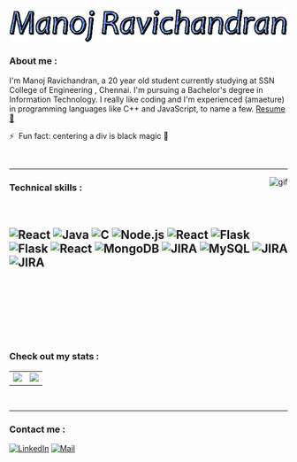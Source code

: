 </br>
<p align="center"><img width="600" alt="funny gif" src="https://github.com/M-A-N-O-J-R/M-A-N-O-J-R/blob/main/text1.gif" align="center"/></p>

### About me :

<p>
   I'm Manoj Ravichandran, a 20 year old student currently studying at SSN College of Engineering , Chennai. I'm pursuing a Bachelor's degree in Information Technology. I really like coding and I'm experienced (amaeture) in programming languages like  C++ and JavaScript, to name a few. 
   <a href="https://drive.google.com/file/d/1UL9BlAt2LnVWMwI8mEkXBXc2bL781QFF/view?usp=sharing">Resume📄</a>
   </br>
   
   ⚡ &nbsp;Fun fact: centering a div is black magic 🖤
</p>




</br>


---

<img  alt="gif" src="https://c.tenor.com/y2JXkY1pXkwAAAAM/cat-computer.gif" align="right"/>

### Technical skills :

</br>

![React](https://img.shields.io/badge/ReactNative-20232A?style=for-the-badge&logo=react&logoColor=61DAFB)
![Java](https://img.shields.io/badge/Firebase-ED8B00?style=for-the-badge&logo=firebase&logoColor=white)
![C](	https://img.shields.io/badge/C%2B%2B-00599C?style=for-the-badge&logo=c%2B%2B&logoColor=white)
![Node.js](https://img.shields.io/badge/Node.js-43853D?style=for-the-badge&logo=node.js&logoColor=white)
![React](https://img.shields.io/badge/React-20232A?style=for-the-badge&logo=react&logoColor=61DAFB)
![Flask](https://img.shields.io/badge/HTML5-E34F26?style=for-the-badge&logo=html5&logoColor=white)
![Flask](https://img.shields.io/badge/CSS3-1572B6?style=for-the-badge&logo=css3&logoColor=white)
![React](	https://img.shields.io/badge/JavaScript-323330?style=for-the-badge&logo=javascript&logoColor=F7DF1E)
![MongoDB](https://img.shields.io/badge/MongoDB-4EA94B?style=for-the-badge&logo=mongodb&logoColor=white)
![JIRA](https://img.shields.io/badge/Jira-0052CC?style=for-the-badge&logo=Jira&logoColor=white)
![MySQL](https://img.shields.io/badge/Bootstrap-563D7C?style=for-the-badge&logo=bootstrap&logoColor=white)
![JIRA](https://img.shields.io/badge/Babel-F9DC3E?style=for-the-badge&logo=babel&logoColor=white)
![JIRA](https://img.shields.io/badge/Visual_Studio_Code-0078D4?style=for-the-badge&logo=visual%20studio%20code&logoColor=white)
<br/>
<br/>
<br/>
<br/>
<br/>
<br/>
---

### Check out my stats :
<p align="center">
  <table>
    <tr>
      <td><img height="150" src="https://github-readme-stats.vercel.app/api?username=M-A-N-O-J-R&show_icons=true&theme=dark"></img></td>
      <td><img height="150" src="https://github-readme-stats.vercel.app/api/top-langs/?username=M-A-N-O-J-R&layout=compact&theme=dark"></img></td>
    </tr>
  </table
</p>
</br>

---

### Contact me :

<a href="https://www.linkedin.com/in/manoj-ravichandran-12b5841b2/"><img src="https://img.shields.io/badge/LinkedIn-0077B5?style=for-the-badge&logo=linkedin&logoColor=white" alt="LinkedIn"></a>
<a href="mailto:manojravichandran12@gmail.com"><img src="https://img.shields.io/badge/-Mail-%23EA4335?style=for-the-badge&logo=gmail&logoColor=white" alt="Mail"></a>


